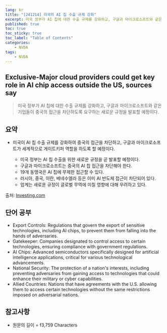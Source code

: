 ```yaml
---
lang: kr
title: "[241214] 미국의 AI 칩 수출 규제 강화"
excerpt: 미국 정부가 AI 칩에 대한 수출 규제를 강화하고, 구글과 마이크로소프트와 같은 기업들이 중국의 접근을 차단하도록 요구하는 새로운 규정을 발표할 예정이다.
published: true
toc: true
toc_sticky: true
toc_label: "Table of Contents"
categories:
    - NVDA
tags:
    - NVDA
---
```


## Exclusive-Major cloud providers could get key role in AI chip access outside the US, sources say

> 미국 정부가 AI 칩에 대한 수출 규제를 강화하고, 구글과 마이크로소프트와 같은 기업들이 중국의 접근을 차단하도록 요구하는 새로운 규정을 발표할 예정이다.

## 요약

- 미국이 AI 칩 수출 규제를 강화하여 중국의 접근을 차단하고, 구글과 마이크로소프트가 세계적으로 게이트키퍼 역할을 하도록 할 예정이다.

  - 미국 정부는 AI 칩 수출을 위한 새로운 규정을 곧 발표할 예정이다.
  - 구글과 마이크로소프트는 중국의 AI 칩 접근을 차단해야 한다.
  - 19개 동맹국은 AI 칩에 무제한 접근할 수 있다.
  - 러시아, 중국, 이란, 베네수엘라 등은 이미 AI 반도체 접근이 차단되어 있다.
  - 업계는 새로운 규정이 글로벌 무역에 미칠 영향에 대해 우려하고 있다.

출처: [Investing.com](https://www.investing.com/news/world-news/exclusivemajor-cloud-providers-could-get-key-role-in-ai-chip-access-outside-the-us--sources-3772156)

## 단어 공부

- Export Controls: Regulations that govern the export of sensitive technologies, including AI chips, to prevent them from falling into the hands of adversaries.
- Gatekeeper: Companies designated to control access to certain technologies, ensuring compliance with government regulations.
- AI Chips: Advanced semiconductors specifically designed for artificial intelligence applications, critical for various technological advancements.
- National Security: The protection of a nation's interests, including preventing adversaries from gaining access to technologies that could enhance their military or cyber capabilities.
- Allied Countries: Nations that have agreements with the U.S. allowing them to access certain technologies without the same restrictions imposed on adversarial nations.

## 참고사항


- 원문의 길이 = f3,759 Characters

